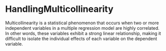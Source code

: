 # HandlingMulticollinearity

Multicollinearity is a statistical phenomenon that occurs when two or more independent variables in a multiple regression model are highly correlated. In other words, these variables exhibit a strong linear relationship, making it difficult to isolate the individual effects of each variable on the dependent variable.
